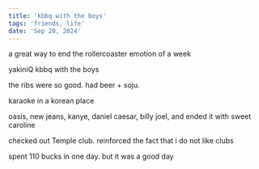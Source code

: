 ```yaml
---
title: 'kbbq with the boys'
tags: 'friends, life'
date: 'Sep 20, 2024'
---
```


a great way to end the rollercoaster emotion of a week

yakiniQ kbbq with the boys

the ribs were so good. had beer + soju.

karaoke in a korean place

oasis, new jeans, kanye, daniel caesar, billy joel, and ended it with sweet caroline

checked out Temple club. reinforced the fact that i do not like clubs

spent 110 bucks in one day. but it was a good day

